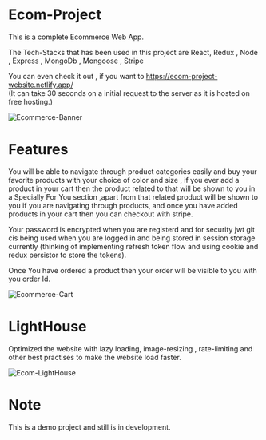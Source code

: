 # Ecom-Project
This is a complete Ecommerce Web App.

The Tech-Stacks that has been used in this project are React, Redux , Node , Express , MongoDb , Mongoose , Stripe

You can even check it out , if you want to https://ecom-project-website.netlify.app/  
(It can take 30 seconds on a initial request to the server as it is hosted on free hosting.)




![Ecommerce-Banner](https://user-images.githubusercontent.com/129366781/228850403-1ef9344b-48bb-4f53-b2a8-5e8819a235e5.png)



# Features

You will be able to  navigate through product categories easily and buy your favorite products with your choice of color and size , if you ever add a product in your cart then the product related to that 
will be shown to you in a Specially For You section ,apart from that related product will be shown to you if you are navigating through products, and once you have added products
in your cart then you can checkout with stripe.
 
Your password is encrypted when you are registerd and for security jwt git cis being used when you are logged in and being stored in session storage currently (thinking of implementing refresh token flow and using cookie and redux persistor to store the tokens).

Once You have ordered a product then your order will be visible to you with you order Id.

![Ecommerce-Cart](https://user-images.githubusercontent.com/129366781/228868420-9513ae13-c674-4072-b9bc-60d89a586b33.png)


# LightHouse

Optimized the website with lazy loading, image-resizing ,  rate-limiting and other best practises to make the website load faster.

![Ecom-LightHouse](https://github.com/AdityaBhatt97/Ecom-Project/assets/129366781/2214f3ea-043a-48b9-8a54-d126735dba68)


# Note

This is a demo project and still is in development.



